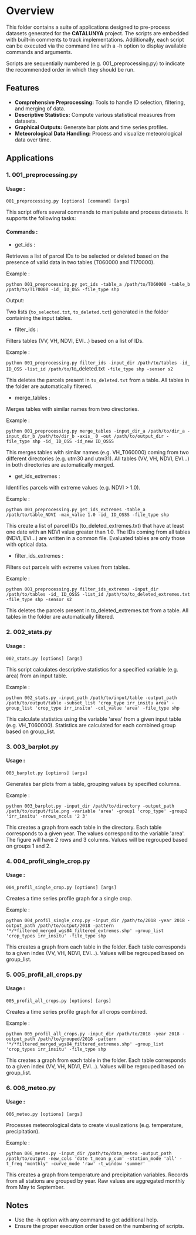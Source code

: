 # Overview

This folder contains a suite of applications designed to pre-process datasets generated for the **CATALUNYA** project. The scripts are embedded with built-in comments to track implementations. Additionally, each script can be executed via the command line with a -h option to display available commands and arguments. 

Scripts are sequentially numbered (e.g. 001_preprocessing.py) to indicate the recommended order in which they should be run.

## Features

- **Comprehensive Preprocessing:** Tools to handle ID selection, filtering, and merging of data.
- **Descriptive Statistics:** Compute various statistical measures from datasets.
- **Graphical Outputs:** Generate bar plots and time series profiles.
- **Meteorological Data Handling:** Process and visualize meteorological data over time.

## Applications

### 1. 001_preprocessing.py

#### Usage :

`001_preprocessing.py [options] [command] [args]`

This script offers several commands to manipulate and process datasets. It supports the following tasks:

#### Commands :

- get_ids : 

Retrieves a list of parcel IDs to be selected or deleted based on the presence of valid data in two tables (T060000 and T170000).

Example :

`python 001_preprocessing.py get_ids -table_a /path/to/T060000 -table_b /path/to/T170000 -id_ ID_OSS -file_type shp`

Output: 

Two lists (`to_selected.txt`, `to_deleted.txt`) generated in the folder containing the input tables.

- filter_ids :

Filters tables (VV, VH, NDVI, EVI...) based on a list of IDs.

Example :

`python 001_preprocessing.py filter_ids -input_dir /path/to/tables -id_ ID_OSS -list_id /path/to/`to_deleted.txt` -file_type shp -sensor s2`

This deletes the parcels present in `to_deleted.txt` from a table. All tables in the folder are automatically filtered.

- merge_tables :

Merges tables with similar names from two directories.

Example :

`python 001_preprocessing.py merge_tables -input_dir_a /path/to/dir_a -input_dir_b /path/to/dir_b -axis_ 0 -out /path/to/output_dir -file_type shp -id_ ID_OSS -id_new ID_OSSS`

This merges tables with similar names (e.g. VH_T060000) coming from two different directories (e.g. utm30 and utm31). All tables (VV, VH, NDVI, EVI...) in both directories are automatically merged.

- get_ids_extremes :

Identifies parcels with extreme values (e.g. NDVI > 1.0).

Example :

`python 001_preprocessing.py get_ids_extremes -table_a /path/to/table_NDVI -max_value 1.0 -id_ ID_OSSS -file_type shp`

This create a list of parcel IDs (to_deleted_extremes.txt) that have at least one date with an NDVI value greater than 1.0. The IDs coming from all tables (NDVI, EVI...) are written in a common file. Evaluated tables are only those with optical data. 

- filter_ids_extremes :

Filters out parcels with extreme values from tables.

Example :

`python 001_preprocessing.py filter_ids_extremes -input_dir /path/to/tables -id_ ID_OSSS -list_id /path/to/to_deleted_extremes.txt -file_type shp -sensor s2`

This deletes the parcels present in to_deleted_extremes.txt from a table. All tables in the folder are automatically filtered.

### 2. 002_stats.py

#### Usage :

`002_stats.py [options] [args]`

This script calculates descriptive statistics for a specified variable (e.g. area) from an input table.

Example :

`python 002_stats.py -input_path /path/to/input/table -output_path /path/to/output/table -subset_list 'crop_type irr_insitu area' -group_list 'crop_type irr_insitu' -col_value 'area' -file_type shp`

This calculate statistics using the variable 'area' from a given input table (e.g. VH_T060000). Statistics are calculated for each combined group based on group_list.    

### 3. 003_barplot.py

#### Usage :

`003_barplot.py [options] [args]`

Generates bar plots from a table, grouping values by specified columns.

Example :

`python 003_barplot.py -input_dir /path/to/directory -output_path /path/to/output/file.png -variable 'area' -group1 'crop_type' -group2 'irr_insitu' -nrows_ncols '2 3'`

This creates a graph from each table in the directory. Each table corresponds to a given year. The values correspond to the variable 'area'. The figure will have 2 rows and 3 columns. Values will be regrouped based on groups 1 and 2. 

### 4. 004_profil_single_crop.py

#### Usage :

`004_profil_single_crop.py [options] [args]`

Creates a time series profile graph for a single crop.

Example :

`python 004_profil_single_crop.py -input_dir /path/to/2018 -year 2018 -output_path /path/to/output/2018 -pattern '*/*filtered_merged_wgs84_filtered_extremes.shp' -group_list 'crop_types irr_insitu' -file_type shp`

This creates a graph from each table in the folder. Each table corresponds to a given index (VV, VH, NDVI, EVI...). Values will be regrouped based on group_list.

### 5. 005_profil_all_crops.py

#### Usage :

`005_profil_all_crops.py [options] [args]`

Creates a time series profile graph for all crops combined.

Example :

`python 005_profil_all_crops.py -input_dir /path/to/2018 -year 2018 -output_path /path/to/grouped/2018 -pattern '*/*filtered_merged_wgs84_filtered_extremes.shp' -group_list 'crop_types irr_insitu' -file_type shp`

This creates a graph from each table in the folder. Each table corresponds to a given index (VV, VH, NDVI, EVI...). Values will be regrouped based on group_list.

### 6. 006_meteo.py

#### Usage :

`006_meteo.py [options] [args]`

Processes meteorological data to create visualizations (e.g. temperature, precipitation).

Example :

`python 006_meteo.py -input_dir /path/to/data_meteo -output_path /path/to/output -new_cols 'date t_mean p_cum' -station_mode 'all' -t_freq 'monthly' -curve_mode 'raw' -t_window 'summer'`

This creates a graph from temperature and precipitation variables. Records from all stations are grouped by year. Raw values are aggregated monthly from May to September. 

## Notes

- Use the -h option with any command to get additional help.
- Ensure the proper execution order based on the numbering of scripts.





